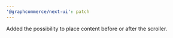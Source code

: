 ```yaml
---
'@graphcommerce/next-ui': patch
---
```


Added the possibility to place content before or after the scroller.
